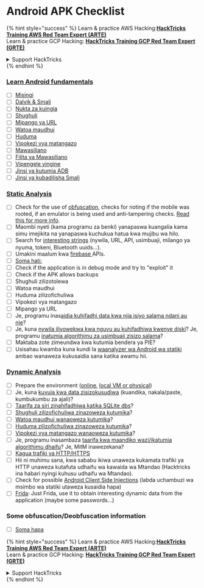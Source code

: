 # Android APK Checklist

{% hint style="success" %}
Learn & practice AWS Hacking:<img src="/.gitbook/assets/arte.png" alt="" data-size="line">[**HackTricks Training AWS Red Team Expert (ARTE)**](https://training.hacktricks.xyz/courses/arte)<img src="/.gitbook/assets/arte.png" alt="" data-size="line">\
Learn & practice GCP Hacking: <img src="/.gitbook/assets/grte.png" alt="" data-size="line">[**HackTricks Training GCP Red Team Expert (GRTE)**<img src="/.gitbook/assets/grte.png" alt="" data-size="line">](https://training.hacktricks.xyz/courses/grte)

<details>

<summary>Support HackTricks</summary>

* Check the [**subscription plans**](https://github.com/sponsors/carlospolop)!
* **Join the** 💬 [**Discord group**](https://discord.gg/hRep4RUj7f) or the [**telegram group**](https://t.me/peass) or **follow** us on **Twitter** 🐦 [**@hacktricks\_live**](https://twitter.com/hacktricks\_live)**.**
* **Share hacking tricks by submitting PRs to the** [**HackTricks**](https://github.com/carlospolop/hacktricks) and [**HackTricks Cloud**](https://github.com/carlospolop/hacktricks-cloud) github repos.

</details>
{% endhint %}

### [Learn Android fundamentals](android-app-pentesting/#2-android-application-fundamentals)

* [ ] [Misingi](android-app-pentesting/#fundamentals-review)
* [ ] [Dalvik & Smali](android-app-pentesting/#dalvik--smali)
* [ ] [Nukta za kuingia](android-app-pentesting/#application-entry-points)
* [ ] [Shughuli](android-app-pentesting/#launcher-activity)
* [ ] [Mipango ya URL](android-app-pentesting/#url-schemes)
* [ ] [Watoa maudhui](android-app-pentesting/#services)
* [ ] [Huduma](android-app-pentesting/#services-1)
* [ ] [Vipokezi vya matangazo](android-app-pentesting/#broadcast-receivers)
* [ ] [Mawasiliano](android-app-pentesting/#intents)
* [ ] [Filita ya Mawasiliano](android-app-pentesting/#intent-filter)
* [ ] [Vipengele vingine](android-app-pentesting/#other-app-components)
* [ ] [Jinsi ya kutumia ADB](android-app-pentesting/#adb-android-debug-bridge)
* [ ] [Jinsi ya kubadilisha Smali](android-app-pentesting/#smali)

### [Static Analysis](android-app-pentesting/#static-analysis)

* [ ] Check for the use of [obfuscation](android-checklist.md#some-obfuscation-deobfuscation-information), checks for noting if the mobile was rooted, if an emulator is being used and anti-tampering checks. [Read this for more info](android-app-pentesting/#other-checks).
* [ ] Maombi nyeti (kama programu za benki) yanapaswa kuangalia kama simu imejikita na yanapaswa kuchukua hatua kwa mujibu wa hilo.
* [ ] Search for [interesting strings](android-app-pentesting/#looking-for-interesting-info) (nywila, URL, API, usimbuaji, milango ya nyuma, tokeni, Bluetooth uuids...).
* [ ] Umakini maalum kwa [firebase ](android-app-pentesting/#firebase)APIs.
* [ ] [Soma hati:](android-app-pentesting/#basic-understanding-of-the-application-manifest-xml)
* [ ] Check if the application is in debug mode and try to "exploit" it
* [ ] Check if the APK allows backups
* [ ] Shughuli zilizotolewa
* [ ] Watoa maudhui
* [ ] Huduma zilizofichuliwa
* [ ] Vipokezi vya matangazo
* [ ] Mipango ya URL
* [ ] Je, programu inas[aidia kuhifadhi data kwa njia isiyo salama ndani au nje](android-app-pentesting/#insecure-data-storage)?
* [ ] Je, kuna [nywila iliyowekwa kwa nguvu au kuhifadhiwa kwenye diski](android-app-pentesting/#poorkeymanagementprocesses)? Je, programu [inatumia algorithimu za usimbuaji zisizo salama](android-app-pentesting/#useofinsecureandordeprecatedalgorithms)?
* [ ] Maktaba zote zimeundwa kwa kutumia bendera ya PIE?
* [ ] Usisahau kwamba kuna kundi la [waanalyzer wa Android wa statiki](android-app-pentesting/#automatic-analysis) ambao wanaweza kukusaidia sana katika awamu hii.

### [Dynamic Analysis](android-app-pentesting/#dynamic-analysis)

* [ ] Prepare the environment ([online](android-app-pentesting/#online-dynamic-analysis), [local VM or physical](android-app-pentesting/#local-dynamic-analysis))
* [ ] Je, kuna [kuvuja kwa data zisizokusudiwa](android-app-pentesting/#unintended-data-leakage) (kuandika, nakala/paste, kumbukumbu za ajali)?
* [ ] [Taarifa za siri zinahifadhiwa katika SQLite dbs](android-app-pentesting/#sqlite-dbs)?
* [ ] [Shughuli zilizofichuliwa zinazoweza kutumika](android-app-pentesting/#exploiting-exported-activities-authorisation-bypass)?
* [ ] [Watoa maudhui wanaoweza kutumika](android-app-pentesting/#exploiting-content-providers-accessing-and-manipulating-sensitive-information)?
* [ ] [Huduma zilizofichuliwa zinazoweza kutumika](android-app-pentesting/#exploiting-services)?
* [ ] [Vipokezi vya matangazo wanaoweza kutumika](android-app-pentesting/#exploiting-broadcast-receivers)?
* [ ] Je, programu inasambaza [taarifa kwa maandiko wazi/ikatumia algorithimu dhaifu](android-app-pentesting/#insufficient-transport-layer-protection)? Je, MitM inawezekana?
* [ ] [Kagua trafiki ya HTTP/HTTPS](android-app-pentesting/#inspecting-http-traffic)
* [ ] Hii ni muhimu sana, kwa sababu ikiwa unaweza kukamata trafiki ya HTTP unaweza kutafuta udhaifu wa kawaida wa Mtandao (Hacktricks ina habari nyingi kuhusu udhaifu wa Mtandao).
* [ ] Check for possible [Android Client Side Injections](android-app-pentesting/#android-client-side-injections-and-others) (labda uchambuzi wa msimbo wa statiki utaweza kusaidia hapa)
* [ ] [Frida](android-app-pentesting/#frida): Just Frida, use it to obtain interesting dynamic data from the application (maybe some passwords...)

### Some obfuscation/Deobfuscation information

* [ ] [Soma hapa](android-app-pentesting/#obfuscating-deobfuscating-code)

{% hint style="success" %}
Learn & practice AWS Hacking:<img src="/.gitbook/assets/arte.png" alt="" data-size="line">[**HackTricks Training AWS Red Team Expert (ARTE)**](https://training.hacktricks.xyz/courses/arte)<img src="/.gitbook/assets/arte.png" alt="" data-size="line">\
Learn & practice GCP Hacking: <img src="/.gitbook/assets/grte.png" alt="" data-size="line">[**HackTricks Training GCP Red Team Expert (GRTE)**<img src="/.gitbook/assets/grte.png" alt="" data-size="line">](https://training.hacktricks.xyz/courses/grte)

<details>

<summary>Support HackTricks</summary>

* Check the [**subscription plans**](https://github.com/sponsors/carlospolop)!
* **Join the** 💬 [**Discord group**](https://discord.gg/hRep4RUj7f) or the [**telegram group**](https://t.me/peass) or **follow** us on **Twitter** 🐦 [**@hacktricks\_live**](https://twitter.com/hacktricks\_live)**.**
* **Share hacking tricks by submitting PRs to the** [**HackTricks**](https://github.com/carlospolop/hacktricks) and [**HackTricks Cloud**](https://github.com/carlospolop/hacktricks-cloud) github repos.

</details>
{% endhint %}
